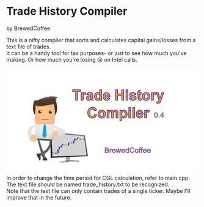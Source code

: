 # Trade History Compiler  
by BrewedCoffee

This is a nifty compiler that sorts and calculates capital gains/losses from a text file of trades.  
It can be a handy tool for tax purposes- or just to see how much you've making. Or how much you're losing 😢  on Intel calls.  

<img src="tradehistorylogo.png"
     alt="Trade History Icon"
     style="float: left; margin-right: 10px;" />  
     
In order to change the time period for CGL calculation, refer to main.cpp.  
The text file should be named trade_history.txt to be recognized.  
Note that the text file can only contain trades of a single ticker. Maybe I'll improve that in the future.

